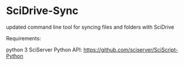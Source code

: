# SciDrive-Sync
updated command line tool for syncing files and folders with SciDrive

Requirements:

  python 3
  SciServer Python API: https://github.com/sciserver/SciScript-Python


